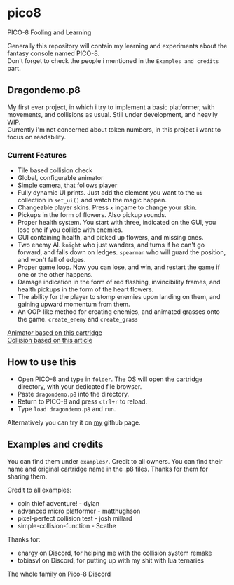 # pico8
PICO-8 Fooling and Learning

Generally this repository will contain my learning and experiments about the fantasy console named PICO-8.  
Don't forget to check the people i mentioned in the `Examples and credits` part.

## Dragondemo.p8
My first ever project, in which i try to implement a basic platformer, with movements, and collisions as usual. Still under development, and heavily WIP.  
Currently i'm not concerned about token numbers, in this project i want to focus on readability.

### Current Features
* Tile based collision check
* Global, configurable animator
* Simple camera, that follows player
* Fully dynamic UI prints. Just add the element you want to the `ui` collection in `set_ui()` and watch the magic happen.
* Changeable player skins. Press `x` ingame to change your skin.
* Pickups in the form of flowers. Also pickup sounds.
* Proper health system. You start with three, indicated on the GUI, you lose one if you collide with enemies.
* GUI containing health, and picked up flowers, and missing ones.
* Two enemy AI. `knight` who just wanders, and turns if he can't go forward, and falls down on ledges. `spearman` who will guard the position, and won't fall of edges.
* Proper game loop. Now you can lose, and win, and restart the game if one or the other happens.
* Damage indication in the form of red flashing, invincibility frames, and health pickups in the form of the heart flowers.
* The ability for the player to stomp enemies upon landing on them, and gaining upward momentum from them.
* An OOP-like method for creating enemies, and animated grasses onto the game. `create_enemy` and `create_grass`


[Animator based on this cartridge](https://www.lexaloffle.com/bbs/?tid=3115 "Simple Animation Function")  
[Collision based on this article](http://gamedev.docrobs.co.uk/first-steps-in-pico-8-easy-collisions-with-map-tiles "First Steps in PICO-8: Easy Collisions with Map Tiles")

## How to use this
* Open PICO-8 and type in `folder`. The OS will open the cartridge directory, with your dedicated file browser.
* Paste `dragondemo.p8` into the directory.
* Return to PICO-8 and press `ctrl+r` to reload.
* Type `load dragondemo.p8` and `run`.

Alternatively you can try it on [my](https://achie72.github.io/pico8/) github page.

## Examples and credits
You can find them under `examples/`. Credit to all owners. You can find their name and original cartridge name in the .p8 files. Thanks for them for sharing them.

Credit to all examples:
* coin thief adventure! - dylan
* advanced micro platformer - matthughson
* pixel-perfect collision test - josh millard
* simple-collision-function - Scathe

Thanks for:  
* enargy on Discord, for helping me with the collision system remake
* tobiasvl on Discord, for putting up with my shit with lua ternaries

The whole family on Pico-8 Discord
